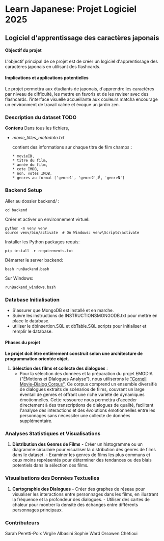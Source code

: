 # Learn Japanese: Projet Logiciel 2025
## Logiciel d'apprentissage des caractères japonais

#### Objectif du projet
L'objectif principal de ce projet est de créer un logiciel
d'apprentissage des caractères japonais en utilisant des flashcards.

#### Implications et applications potentielles
Le projet permettra aux étudiants de japonais, d'apprendre les caractères
par niveau de difficulté, les mettre en favoris et de les reviser avec des flashcards.
l'interface visuelle accueillante aux couleurs matcha encourage un environment 
de travail calme et évoque un jardin zen.

### Description du dataset TODO

**Contenu**
Dans tous les fichiers, 

* _movie_titles_metadata.txt_

   contient des informations sur chaque titre de film
   champs :
  
      * movieID,
      * titre du film,
      * année du film,
      * cote IMDB,
      * non. votes IMDB,
      * genres au format ['genre1', 'genre2',É, 'genreN']


### Backend Setup

Aller au dossier backend/ :

    cd backend

Créer et activer un environnement virtuel:

    python -m venv venv
    source venv/bin/activate  # On Windows: venv\Scripts\activate

Installer les Python packages requis:

    pip install -r requirements.txt

Démarrer le server backend:

    bash runBackend.bash  

Sur Windows: 

    runBackend_windows.bash

### Database Initialisation

* S'assurer que MongoDB est installé et en marche.
* Suivre les instructions de INSTRUCTIONSMONGODB.txt pour mettre 
en place le database.
* utiliser le dbInsertion.SQL et dbTable.SQL scripts pour initialiser 
et remplir le database.

#### Phases du projet

**Le projet doit être entièrement construit selon une architecture de programmation orientée objet.**

1. **Sélection des films et collecte des dialogues** :
   - Pour la sélection des données et la préparation du projet EMODIA ("ÉMotions et DIalogues Analyse"), nous utiliserons le ["Cornell Movie-Dialog Corpus"](data/movie_dialog.zip). Ce corpus         comprend un ensemble diversifié de dialogues extraits de scénarios de films, couvrant un large éventail de genres et offrant une riche variété de dynamiques émotionnelles. Cette              ressource nous permettra d'accéder directement à des transcriptions de dialogues de qualité, facilitant l'analyse des interactions et des évolutions émotionnelles entre les personnages        sans nécessiter une collecte de données supplémentaire.


### Analyses Statistiques et Visualisations

1. **Distribution des Genres de Films**
         - Créer un histogramme ou un diagramme circulaire pour visualiser la distribution des genres de films dans le dataset.
         - Examiner les genres de films les plus communs et ceux moins représentés pour déterminer des tendances ou des biais potentiels dans la sélection des films.
      
     
### Visualisations des Données Textuelles
   
1. **Cartographie des Dialogues**
         - Créer des graphes de réseau pour visualiser les interactions entre personnages dans les films, en illustrant la fréquence et la profondeur des dialogues.
         - Utiliser des cartes de chaleur pour montrer la densité des échanges entre différents personnages principaux.

   
### Contributeurs

Sarah Peretti-Poix
Virgile Albasini
Sophie Ward
Orsowen Chétioui
